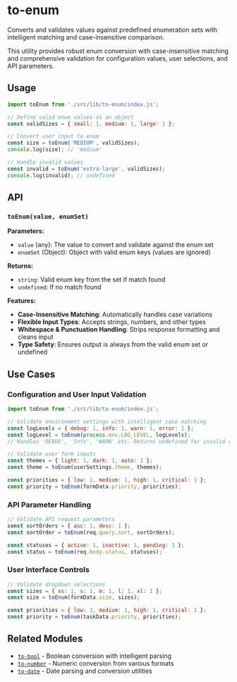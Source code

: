 # to-enum

Converts and validates values against predefined enumeration sets with intelligent matching and case-insensitive comparison.

This utility provides robust enum conversion with case-insensitive matching and comprehensive validation for configuration values, user selections, and API parameters.

## Usage

```javascript
import toEnum from './src/lib/to-enum/index.js';

// Define valid enum values as an object
const validSizes = { small: 1, medium: 1, large: 1 };

// Convert user input to enum
const size = toEnum('MEDIUM', validSizes);
console.log(size); // 'medium'

// Handle invalid values
const invalid = toEnum('extra-large', validSizes);
console.log(invalid); // undefined
```

## API

### `toEnum(value, enumSet)`

**Parameters:**
- `value` (any): The value to convert and validate against the enum set
- `enumSet` (Object): Object with valid enum keys (values are ignored)

**Returns:** 
- `string`: Valid enum key from the set if match found
- `undefined`: If no match found

**Features:**
- **Case-Insensitive Matching**: Automatically handles case variations
- **Flexible Input Types**: Accepts strings, numbers, and other types
- **Whitespace & Punctuation Handling**: Strips response formatting and cleans input
- **Type Safety**: Ensures output is always from the valid enum set or undefined

## Use Cases

### Configuration and User Input Validation
```javascript
import toEnum from './src/lib/to-enum/index.js';

// Validate environment settings with intelligent case matching
const logLevels = { debug: 1, info: 1, warn: 1, error: 1 };
const logLevel = toEnum(process.env.LOG_LEVEL, logLevels);
// Handles 'DEBUG', 'Info', 'WARN' etc. Returns undefined for invalid values

// Validate user form inputs
const themes = { light: 1, dark: 1, auto: 1 };
const theme = toEnum(userSettings.theme, themes);

const priorities = { low: 1, medium: 1, high: 1, critical: 1 };
const priority = toEnum(formData.priority, priorities);
```

### API Parameter Handling
```javascript
// Validate API request parameters
const sortOrders = { asc: 1, desc: 1 };
const sortOrder = toEnum(req.query.sort, sortOrders);

const statuses = { active: 1, inactive: 1, pending: 1 };
const status = toEnum(req.body.status, statuses);
```

### User Interface Controls
```javascript
// Validate dropdown selections
const sizes = { xs: 1, s: 1, m: 1, l: 1, xl: 1 };
const size = toEnum(formData.size, sizes);

const priorities = { low: 1, medium: 1, high: 1, critical: 1 };
const priority = toEnum(taskData.priority, priorities);
```

## Related Modules

- [`to-bool`](../to-bool/) - Boolean conversion with intelligent parsing
- [`to-number`](../to-number/) - Numeric conversion from various formats
- [`to-date`](../to-date/) - Date parsing and conversion utilities 